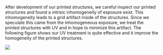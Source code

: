 After development of our printed structures, we careful inspect our printed structures and found a intrisic inhomogeneity of exposure exist. This inhomogeneity leads to a grid artifact inside of the structures. Since we speculate this came from the inhomogeneous exposure, we treat the printed structures with UV and in hope to minimize this artifact. The following figure shows our UV treatment is quite effective and it improve the homogeneity of the printed structures.

![](/assests/img/UV.png)
